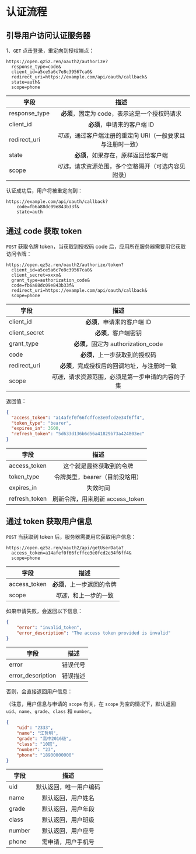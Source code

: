 # 认证流程

## 引导用户访问认证服务器

1、`GET` 点击登录，重定向到授权端点：

``` url
https://open.qz5z.ren/oauth2/authorize?
  response_type=code&
  client_id=a5ce5a6c7e8c39567ca0&
  redirect_uri=https://example.com/api/oauth/callback&
  state=auth&
  scope=phone
```

| 字段            |                 描述                |
|---------------|:---------------------------------:|
| response_type |    **必须**，固定为 code，表示这是一个授权码请求    |
| client_id     |         **必须**，申请来的客户端 ID         |
| redirect_uri  | *可选*，通过客户端注册的重定向 URI（一般要求且与注册时一致） |
| state         |        **必须**，如果存在，原样返回给客户端       |
| scope         |    *可选*，请求资源范围，多个空格隔开（可选内容见附录）    |

认证成功后，用户将被重定向到：

``` url
https://example.com/api/oauth/callback?
    code=fb6a88dc09e843b33f&
    state=auth
```

## 通过 code 获取 token

`POST` 获取令牌 token，当获取到授权码 code 后，应用所在服务器需要用它获取访问令牌：

``` url
https://open.qz5z.ren/oauth2/authorize/token?
  client_id=a5ce5a6c7e8c39567ca0&
  client_secret=xxxx&
  grant_type=authorization_code&
  code=fb6a88dc09e843b33f&
  redirect_uri=https://example.com/api/oauth/callback&
  scope=phone
```

| 字段            |               描述              |
|---------------|:-----------------------------:|
| client_id     |       **必须**，申请来的客户端 ID       |
| client_secret |          **必须**，客户端密钥         |
| grant_type    | **必须**，固定为 authorization_code |
| code          |       **必须**，上一步获取到的授权码       |
| redirect_uri  |    **必须**，完成授权后的回调地址，与注册时一致   |
| scope         |   *可选*，请求资源范围，必须是第一步申请的内容的子集  |

返回值：

``` json
{
  "access_token": "a14afef0f66fcffce3e0fcd2e34f6ff4",
  "token_type": "bearer",
  "expires_in": 3600,
  "refresh_token": "5d633d136b6d56a41829b73a424803ec"
}
```

| 字段            |           描述           |
|---------------|:----------------------:|
| access_token  |      这个就是最终获取到的令牌      |
| token_type    |   令牌类型，bearer（目前没啥用）   |
| expires_in    |          失效时间          |
| refresh_token | 刷新令牌，用来刷新 access_token |

## 通过 token 获取用户信息

`POST` 当获取到 token 后，服务器需要用它获取用户信息：

``` url
https://open.qz5z.ren/oauth2/api/getUserData?
  access_token=a14afef0f66fcffce3e0fcd2e34f6ff4&
  scope=phone
```

| 字段           |        描述       |
|--------------|:---------------:|
| access_token | **必须**，上一步返回的令牌 |
| scope        |   *可选*，和上一步的一致  |

如果申请失败，会返回以下信息：

``` json
{
    "error": "invalid_token",
    "error_description": "The access token provided is invalid"
}
```

| 字段                |   描述  |
|-------------------|:-----:|
| error             |  错误代号 |
| error_description |  错误描述 |

否则，会直接返回用户信息：

（注意，用户信息与申请的 `scope` 有关，在 `scope` 为空的情况下，默认返回 `uid`、`name`、`grade`、`class` 和 `number`。

``` json
{
    "uid": "2333",
    "name": "江哲明",
    "grade": "高中2016级",
    "class": "10班",
    "number": "23",
    "phone": "18900000000"
}
```

| 字段     |      描述     |
|--------|:-----------:|
| uid    | 默认返回，唯一用户编码 |
| name   |  默认返回，用户姓名  |
| grade  |  默认返回，用户年段  |
| class  |  默认返回，用户班级  |
| number |  默认返回，用户座号  |
| phone  |  需申请，用户手机号  |
